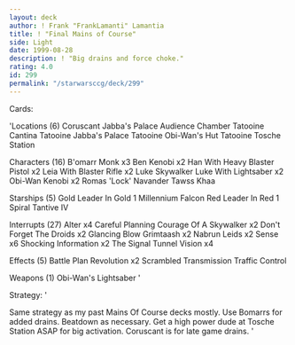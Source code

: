 ```yaml
---
layout: deck
author: ! Frank "FrankLamanti" Lamantia
title: ! "Final Mains of Course"
side: Light
date: 1999-08-28
description: ! "Big drains and force choke."
rating: 4.0
id: 299
permalink: "/starwarsccg/deck/299"
---
```

Cards: 

'Locations (6)
Coruscant
Jabba's Palace Audience Chamber
Tatooine Cantina
Tatooine Jabba's Palace
Tatooine Obi-Wan's Hut
Tatooine Tosche Station

Characters (16)
B'omarr Monk  x3
Ben Kenobi  x2
Han With Heavy Blaster Pistol  x2
Leia With Blaster Rifle  x2
Luke Skywalker
Luke With Lightsaber  x2
Obi-Wan Kenobi	x2
Romas 'Lock' Navander
Tawss Khaa

Starships (5)
Gold Leader In Gold 1
Millennium Falcon
Red Leader In Red 1
Spiral
Tantive IV

Interrupts (27)
Alter  x4
Careful Planning
Courage Of A Skywalker	x2
Don't Forget The Droids  x2
Glancing Blow
Grimtaash  x2
Nabrun Leids  x2
Sense  x6
Shocking Information  x2
The Signal
Tunnel Vision  x4

Effects (5)
Battle Plan
Revolution  x2
Scrambled Transmission
Traffic Control

Weapons (1)
Obi-Wan's Lightsaber
'

Strategy: '

Same strategy as my past Mains Of Course decks mostly.  Use Bomarrs for added drains.  Beatdown as necessary.  Get a high power dude at Tosche Station ASAP for big activation.  Coruscant is for late game drains.  '
